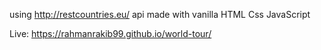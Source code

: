 using http://restcountries.eu/ api made with vanilla HTML Css JavaScript 

Live: https://rahmanrakib99.github.io/world-tour/
